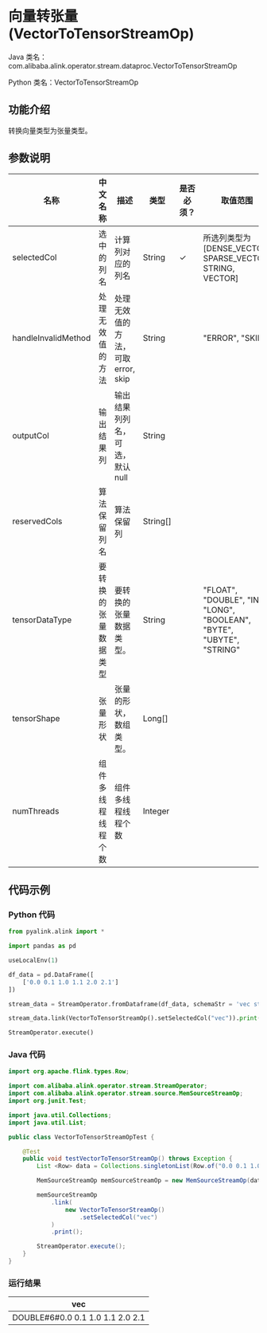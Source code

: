 # 向量转张量 (VectorToTensorStreamOp)
Java 类名：com.alibaba.alink.operator.stream.dataproc.VectorToTensorStreamOp

Python 类名：VectorToTensorStreamOp


## 功能介绍
转换向量类型为张量类型。

## 参数说明

| 名称 | 中文名称 | 描述 | 类型 | 是否必须？ | 取值范围 | 默认值 |
| --- | --- | --- | --- | --- | --- | --- |
| selectedCol | 选中的列名 | 计算列对应的列名 | String | ✓ | 所选列类型为 [DENSE_VECTOR, SPARSE_VECTOR, STRING, VECTOR] |  |
| handleInvalidMethod | 处理无效值的方法 | 处理无效值的方法，可取 error, skip | String |  | "ERROR", "SKIP" | "ERROR" |
| outputCol | 输出结果列 | 输出结果列列名，可选，默认null | String |  |  | null |
| reservedCols | 算法保留列名 | 算法保留列 | String[] |  |  | null |
| tensorDataType | 要转换的张量数据类型 | 要转换的张量数据类型。 | String |  | "FLOAT", "DOUBLE", "INT", "LONG", "BOOLEAN", "BYTE", "UBYTE", "STRING" |  |
| tensorShape | 张量形状 | 张量的形状，数组类型。 | Long[] |  |  | null |
| numThreads | 组件多线程线程个数 | 组件多线程线程个数 | Integer |  |  | 1 |


## 代码示例
### Python 代码
```python
from pyalink.alink import *

import pandas as pd

useLocalEnv(1)

df_data = pd.DataFrame([
    ['0.0 0.1 1.0 1.1 2.0 2.1']
])

stream_data = StreamOperator.fromDataframe(df_data, schemaStr = 'vec string')

stream_data.link(VectorToTensorStreamOp().setSelectedCol("vec")).print()

StreamOperator.execute()

```
### Java 代码
```java
import org.apache.flink.types.Row;

import com.alibaba.alink.operator.stream.StreamOperator;
import com.alibaba.alink.operator.stream.source.MemSourceStreamOp;
import org.junit.Test;

import java.util.Collections;
import java.util.List;

public class VectorToTensorStreamOpTest {

	@Test
	public void testVectorToTensorStreamOp() throws Exception {
		List <Row> data = Collections.singletonList(Row.of("0.0 0.1 1.0 1.1 2.0 2.1"));

		MemSourceStreamOp memSourceStreamOp = new MemSourceStreamOp(data, "vec string");

		memSourceStreamOp
			.link(
				new VectorToTensorStreamOp()
					.setSelectedCol("vec")
			)
			.print();

		StreamOperator.execute();
	}
}
```

### 运行结果

| vec                              |
|----------------------------------|
| DOUBLE#6#0.0 0.1 1.0 1.1 2.0 2.1 |
